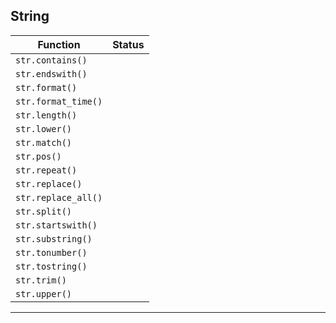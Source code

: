 ## String

| Function            | Status |
| ------------------- | ------ |
| `str.contains()`    |        |
| `str.endswith()`    |        |
| `str.format()`      |        |
| `str.format_time()` |        |
| `str.length()`      |        |
| `str.lower()`       |        |
| `str.match()`       |        |
| `str.pos()`         |        |
| `str.repeat()`      |        |
| `str.replace()`     |        |
| `str.replace_all()` |        |
| `str.split()`       |        |
| `str.startswith()`  |        |
| `str.substring()`   |        |
| `str.tonumber()`    |        |
| `str.tostring()`    |        |
| `str.trim()`        |        |
| `str.upper()`       |        |

---
